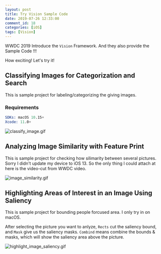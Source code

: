 ```yaml
---
layout: post
title: Try Vision Sample Code
date: 2019-07-26 12:33:00
comment_id: 18
categories: [iOS]
tags: [Vision]
---
```


WWDC 2019 Introduce the `Vision` Framework.
And they also provide the Sample Code !!!

How exciting! Let's try it!

## Classifying Images for Categorization and Search

This is sample project for labeling/categorizing the giving images.

### Requirements

```s
SDKs: macOS 10.15+
Xcode: 11.0+
```

![classify_image.gif](/images/2019-07-26-Try-Vision-Sample-Code/classify_image.gif)

## Analyzing Image Similarity with Feature Print

This is sample project for checking how silimarity between several pictures.
Sorry I didn't update my device to iOS 13.
So the only thing I could attach at here is the video-cut from WWDC video.

![image_similarity.gif](/images/2019-07-26-Try-Vision-Sample-Code/image_similarity.gif)

## Highlighting Areas of Interest in an Image Using Saliency

This is sample project for bounding people forcused area.
I only try in on macOS.

After selecting the picture you want to anlyze, `Rects` cut the saliency bound,
and `Mask` give us the saliency masks. `Combind` means combine the bounds & masks,
which will show the saliency area above the picture.

![highlight_image_saliency.gif](/images/2019-07-26-Try-Vision-Sample-Code/highlight_image_saliency.gif)
